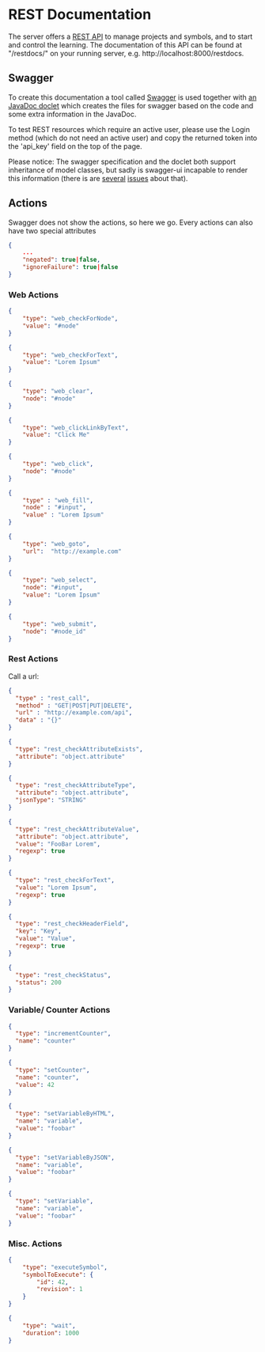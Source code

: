 REST Documentation
==================

The server offers a [REST API](http://en.wikipedia.org/wiki/Representational_state_transfer) to manage projects and
symbols, and to start and control the learning.
The documentation of this API can be found at "/restdocs/" on your running server, e.g. http://localhost:8000/restdocs.

Swagger
-------
To create this documentation a tool called [Swagger](http://swagger.io/) is used together with
[an JavaDoc doclet](https://github.com/Carma-Public/swagger-jaxrs-doclet) which creates the files for swagger based on
the code and some extra information in the JavaDoc.

To test REST resources which require an active user, please use the Login method (which do not need an active user)
and copy the returned token into the 'api_key' field on the top of the page.

Please notice: The swagger specification and the doclet both support inheritance of model classes, but sadly is
swagger-ui incapable to render this information
(there is are [several](https://github.com/swagger-api/swagger-ui/issues/300) 
[issues](https://github.com/swagger-api/swagger-ui/issues/1526) about that).

Actions
-------
Swagger does not show the actions, so here we go.
Every actions can also have two special attributes

```json
{
    ...
    "negated": true|false,
    "ignoreFailure": true|false
}
```

### Web Actions

```json
{
    "type": "web_checkForNode",
    "value": "#node"
}
```

```json
{
    "type": "web_checkForText",
    "value": "Lorem Ipsum"
}
```

```json
{
    "type": "web_clear",
    "node": "#node"
}
```

```json
{
    "type": "web_clickLinkByText",
    "value": "Click Me"
}
```

```json
{
    "type": "web_click",
    "node": "#node"
}
```

```json
{
    "type" : "web_fill",
    "node" : "#input",
    "value" : "Lorem Ipsum"
}
```

```json
{
    "type": "web_goto",
    "url":  "http://example.com"
}
```

```json
{
    "type": "web_select",
    "node": "#input",
    "value": "Lorem Ipsum"
}
```

```json
{
    "type": "web_submit",
    "node": "#node_id"
}
```

### Rest Actions
Call a url:

```json
{
  "type" : "rest_call",
  "method" : "GET|POST|PUT|DELETE",
  "url" : "http://example.com/api",
  "data" : "{}"
}
```

```json
{
  "type": "rest_checkAttributeExists",
  "attribute": "object.attribute"
}
```

```json
{
  "type": "rest_checkAttributeType",
  "attribute": "object.attribute",
  "jsonType": "STRING"
}
```

```json
{
  "type": "rest_checkAttributeValue",
  "attribute": "object.attribute",
  "value": "FooBar Lorem",
  "regexp": true
}
```

```json
{
  "type": "rest_checkForText",
  "value": "Lorem Ipsum",
  "regexp": true
}
```

```json
{
  "type": "rest_checkHeaderField",
  "key": "Key",
  "value": "Value",
  "regexp": true
}
```

```json
{
  "type": "rest_checkStatus",
  "status": 200
}
```

### Variable/ Counter Actions

```json
{
  "type": "incrementCounter",
  "name": "counter"
}
```

```json
{
  "type": "setCounter",
  "name": "counter",
  "value": 42
}
```

```json
{
  "type": "setVariableByHTML",
  "name": "variable",
  "value": "foobar"
}
```

```json
{
  "type": "setVariableByJSON",
  "name": "variable",
  "value": "foobar"
}
```

```json
{
  "type": "setVariable",
  "name": "variable",
  "value": "foobar"
}
```

### Misc. Actions

```json
{
    "type": "executeSymbol",
    "symbolToExecute": {
        "id": 42,
        "revision": 1
    }
}
```

```json
{
    "type": "wait",
    "duration": 1000
}
```
